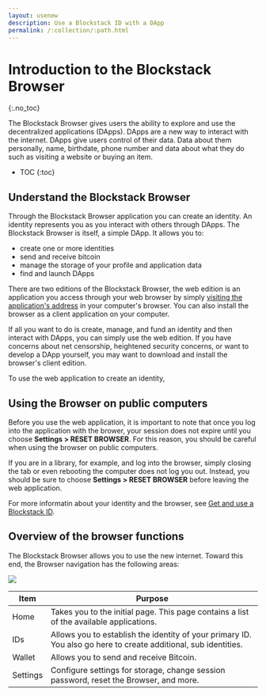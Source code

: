 ```yaml
---
layout: usenew
description: Use a Blockstack ID with a DApp
permalink: /:collection/:path.html
---
```

# Introduction to the Blockstack Browser
{:.no_toc}

The Blockstack Browser gives users the ability to explore and use the
decentralized applications (DApps). DApps are a new way to interact with the
internet. DApps give users control of their data. Data about them personally,
name, birthdate, phone number and data about what they do such as visiting a
website or buying an item.

* TOC
{:toc}


## Understand the Blockstack Browser

Through the Blockstack Browser application you can create an identity. An identity
represents you as you interact with others through DApps. The Blockstack
Browser is itself, a simple DApp. It allows you to:

* create one or more identities
* send and receive bitcoin
* manage the storage of your profile and application data
* find and launch DApps

There are two editions of the Blockstack Browser, the web edition is an
application you access through your web browser by simply <a
href="https://browser.blockstack.org/" target="\_blank">visiting the application's
address</a> in your computer's browser. You can also install the browser as a
client application on your computer.

If all you want to do is create, manage, and fund an identity and then interact
with DApps, you can simply use the web edition. If you have concerns about net
censorship, heightened security concerns, or want to develop a DApp yourself, you may
want to download and install the browser's client edition.

To use the web application to create an identity,

## Using the Browser on public computers

Before you use the web application, it is important to note that once you log
into the application with the brower, your session does not expire until you
choose **Settings > RESET BROWSER**.  For this reason, you should be careful
when using the browser on public computers.

If you are in a library, for example, and log into the browser, simply
closing the tab or even rebooting the computer does not log you out. Instead,
you should be sure to choose **Settings > RESET BROWSER** before leaving the web
application.

For more informatin about your identity and the browser, see [Get and use a Blockstack ID](ids-introduction).

## Overview of the browser functions

The Blockstack Browser allows you to use the new internet. Toward this end, the Browser navigation has the following areas:

![](images/navigation-top.png)

<table class="uk-table">
  <thead>
    <th>Item</th>
    <th>Purpose</th>
  </thead>
<tbody>  
<tr>
    <td>Home</td>
    <td>Takes you to the initial page. This page contains a list of the available applications.
  </tr>
  <tr>
    <td>IDs</td>
    <td>Allows you to establish the identity of your primary ID. You also go here to create additional, sub identities.</td>
  </tr>
  <tr>
    <td>Wallet</td>
    <td>Allows you to send and receive Bitcoin.</td>
  </tr>
  <tr>
    <td>Settings</td>
    <td>Configure settings for storage, change session password, reset the Browser, and more.</td>
  </tr>
  </tbody>
</table>
